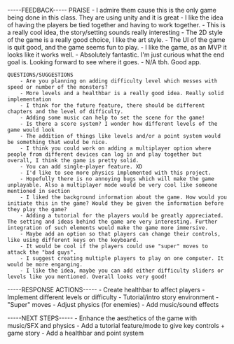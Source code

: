 -----FEEDBACK-----
    PRAISE
        - I admire them cause this is the only game being done in this class. They are using unity and it is great
        - I like the idea of having the players be tied together and having to work together. 
        - This is a really cool idea, the story/setting sounds really interesting
        - The 2D style of the game is a really good choice, I like the art style.
        - The UI of the game is quit good, and the game seems fun to play. 
        - I like the game, as an MVP it looks like it works well. 
        - Absolutely fantastic. I'm just curious what the end goal is. Looking forward to see where it goes.
        - N/A tbh. Good app.

    QUESTIONS/SUGGESTIONS
        - Are you planning on adding difficulty level which messes with speed or number of the monsters?
        - More levels and a healthbar is a really good idea. Really solid implementation
        - I think for the future feature, there should be different chapters and the level of difficulty.
        - Adding some music can help to set the scene for the game!
        - Is there a score system? I wonder how different levels of the game would look
        - The addition of things like levels and/or a point system would be something that would be nice.
        - I think you could work on adding a multiplayer option where people from different devices can log in and play together but overall, I think the game is pretty solid.
        - You can add single-player feature. XD
        - I'd like to see more physics implemented with this project. 
        - Hopefully there is no annoying bugs which will make the game unplayable. Also a multiplayer mode would be very cool like someone mentioned in section
        - I liked the background information about the game. How would you initiate this in the game? Would they be given the information before they play the game?
        - Adding a tutorial for the players would be greatly appreciated. The setting and ideas behind the game are very interesting. Further integration of such elements would make the game more immersive.
        - Maybe add an option so that players can change their controls, like using different keys on the keyboard.
        - It would be cool if the players could use "super" moves to attack the "bad guys".
        - I suggest creating multiple players to play on one computer. It would be more enganging. 
        - I like the idea, maybe you can add either difficulty sliders or levels like you mentioned. Overall looks very good!

-----RESPONSE ACTIONS-----
    - Create healthbar to affect players
    - Implement different levels or difficulty
    - Tutorial/intro story environment
    - "Super" moves 
    - Adjust physics (for enemies)
    - Add music/sound effects

-----NEXT STEPS-----
    - Enhance the aesthetics of the game with music/SFX and physics
    - Add a tutorial feature/mode to give key controls + game story
    - Add a healthbar and point system
    
    